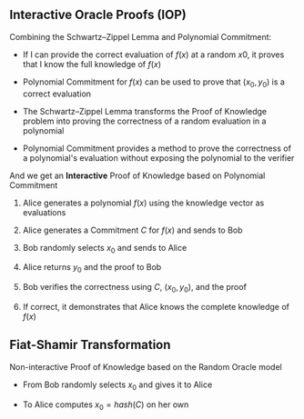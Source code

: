 ## Interactive Oracle Proofs (IOP)

Combining the Schwartz–Zippel Lemma and Polynomial Commitment:

- If I can provide the correct evaluation of $f(x)$ at a random $x0$​, it proves that I know the full knowledge of $f(x)$

- Polynomial Commitment for $f(x)$ can be used to prove that $(x_0, y_0)$ is a correct evaluation

- The Schwartz–Zippel Lemma transforms the Proof of Knowledge problem into proving the correctness of a random evaluation in a polynomial

- Polynomial Commitment provides a method to prove the correctness of a polynomial's evaluation without exposing the polynomial to the verifier

And we get an **Interactive** Proof of Knowledge based on Polynomial Commitment

1. Alice generates a polynomial $f(x)$ using the knowledge vector as evaluations

2. Alice generates a Commitment $C$ for $f(x)$ and sends to Bob

3. Bob randomly selects $x_0$ and sends to Alice

4. Alice returns $y_0$ and the proof to Bob

5. Bob verifies the correctness using $C$, $(x_0, y_0)$, and the proof

6. If correct, it demonstrates that Alice knows the complete knowledge of $f(x)$

## Fiat-Shamir Transformation

Non-interactive Proof of Knowledge based on the Random Oracle model

- From Bob randomly selects $x_0$​ and gives it to Alice

- To Alice computes $x_0 = hash(C)$ on her own